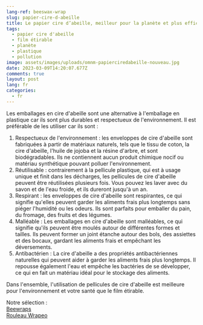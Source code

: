 ```yaml
---
lang-ref: beeswax-wrap
slug: papier-cire-d-abeille
title: Le papier cire d’abeille, meilleur pour la planète et plus efficace!
tags:
  - papier cire d'abeille
  - film étirable
  - planète
  - plastique
  - pollution
image: assets/images/uploads/omnm-papierciredabeille-nouveau.jpg
date: 2023-03-09T14:20:07.677Z
comments: true
layout: post
lang: fr
categories:
  - fr
---
```

Les emballages en cire d'abeille sont une alternative  à l'emballage en plastique car ils sont plus durables et respectueux de l'environnement. Il est préférable de les utiliser car ils sont : 

1. Respectueux de l'environnement : les enveloppes de cire d'abeille sont fabriquées à partir de matériaux naturels, tels que le tissu de coton, la cire d'abeille, l'huile de jojoba et la résine d'arbre, et sont biodégradables. Ils ne contiennent aucun produit chimique nocif ou matériau synthétique pouvant polluer l'environnement.
2. Réutilisable : contrairement à la pellicule plastique, qui est à usage unique et finit dans les décharges, les pellicules de cire d'abeille peuvent être réutilisées plusieurs fois. Vous pouvez les laver avec du savon et de l'eau froide, et ils dureront jusqu'à un an.
3. Respirant : les enveloppes de cire d'abeille sont respirantes, ce qui signifie qu'elles peuvent garder les aliments frais plus longtemps sans piéger l'humidité ou les odeurs. Ils sont parfaits pour emballer du pain, du fromage, des fruits et des légumes.
4. Malléable : Les emballages en cire d'abeille sont malléables, ce qui signifie qu'ils peuvent être moulés autour de différentes formes et tailles. Ils peuvent former un joint étanche autour des bols, des assiettes et des bocaux, gardant les aliments frais et empêchant les déversements.
5. Antibactérien : La cire d'abeille a des propriétés antibactériennes naturelles qui peuvent aider à garder les aliments frais plus longtemps. Il repousse également l'eau et empêche les bactéries de se développer, ce qui en fait un matériau idéal pour le stockage des aliments.

Dans l'ensemble, l'utilisation de pellicules de cire d'abeille est meilleure pour l'environnement et votre santé que le film étirable.

N﻿otre sélection : \
[B﻿eewraps](https://lafourche.fr/products/lembeillage-lot-de-3-beewraps-s-m-et-l)\
[Rouleau Wrapeo](https://www.mathon.fr/cat-ustensils/accessoire-de-conservation/Wrapeo-Rouleau-emballage-cire-vegetale-30-cm-x-100-cm-PID630006.aspx)